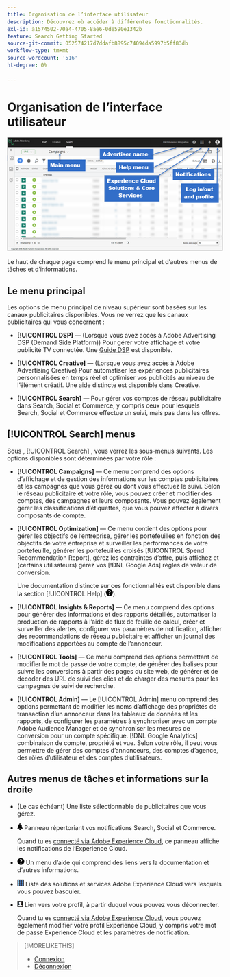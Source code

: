 ```yaml
---
title: Organisation de l’interface utilisateur
description: Découvrez où accéder à différentes fonctionnalités.
exl-id: a1574502-70a4-4705-8ae6-0de590e1342b
feature: Search Getting Started
source-git-commit: 052574217d7ddafb8895c74094da5997b5ff83db
workflow-type: tm+mt
source-wordcount: '516'
ht-degree: 0%

---
```


# Organisation de l’interface utilisateur

![Interface utilisateur](/help/search-social-commerce/assets/ui.png "Interface utilisateur")

Le haut de chaque page comprend le menu principal et d’autres menus de tâches et d’informations.

## Le menu principal

Les options de menu principal de niveau supérieur sont basées sur les canaux publicitaires disponibles. Vous ne verrez que les canaux publicitaires qui vous concernent :

* **[!UICONTROL DSP]** — (Lorsque vous avez accès à Adobe Advertising DSP (Demand Side Platform)) Pour gérer votre affichage et votre publicité TV connectée. Une [Guide DSP](https://experienceleague.adobe.com/docs/advertising/dsp/home.html) est disponible.

* **[!UICONTROL Creative]** — (Lorsque vous avez accès à Adobe Advertising Creative) Pour automatiser les expériences publicitaires personnalisées en temps réel et optimiser vos publicités au niveau de l’élément créatif. Une aide distincte est disponible dans Creative.

* **[!UICONTROL Search]** — Pour gérer vos comptes de réseau publicitaire dans Search, Social et Commerce, y compris ceux pour lesquels Search, Social et Commerce effectue un suivi, mais pas dans les offres.

## [!UICONTROL Search] menus

Sous , [!UICONTROL Search] , vous verrez les sous-menus suivants. Les options disponibles sont déterminées par votre rôle :

* **[!UICONTROL Campaigns]** — Ce menu comprend des options d’affichage et de gestion des informations sur les comptes publicitaires et les campagnes que vous gérez ou dont vous effectuez le suivi. Selon le réseau publicitaire et votre rôle, vous pouvez créer et modifier des comptes, des campagnes et leurs composants. Vous pouvez également gérer les classifications d’étiquettes, que vous pouvez affecter à divers composants de compte.

* **[!UICONTROL Optimization]** — Ce menu contient des options pour gérer les objectifs de l’entreprise, gérer les portefeuilles en fonction des objectifs de votre entreprise et surveiller les performances de votre portefeuille, générer les portefeuilles croisés [!UICONTROL Spend Recommendation Report], gérez les contraintes d’offre, puis affichez et (certains utilisateurs) gérez vos [!DNL Google Ads] règles de valeur de conversion.

  Une documentation distincte sur ces fonctionnalités est disponible dans la section [!UICONTROL Help] (![Menu Aide](/help/search-social-commerce/assets/help-main-menu.png "Menu Aide")).

* **[!UICONTROL Insights & Reports]** — Ce menu comprend des options pour générer des informations et des rapports détaillés, automatiser la production de rapports à l’aide de flux de feuille de calcul, créer et surveiller des alertes, configurer vos paramètres de notification, afficher des recommandations de réseau publicitaire et afficher un journal des modifications apportées au compte de l’annonceur.

* **[!UICONTROL Tools]** — Ce menu comprend des options permettant de modifier le mot de passe de votre compte, de générer des balises pour suivre les conversions à partir des pages du site web, de générer et de décoder des URL de suivi des clics et de charger des mesures pour les campagnes de suivi de recherche.

* **[!UICONTROL Admin]** — Le [!UICONTROL Admin] menu comprend des options permettant de modifier les noms d’affichage des propriétés de transaction d’un annonceur dans les tableaux de données et les rapports, de configurer les paramètres à synchroniser avec un compte Adobe Audience Manager et de synchroniser les mesures de conversion pour un compte spécifique. [!DNL Google Analytics] combinaison de compte, propriété et vue. Selon votre rôle, il peut vous permettre de gérer des comptes d’annonceurs, des comptes d’agence, des rôles d’utilisateur et des comptes d’utilisateurs.

## Autres menus de tâches et informations sur la droite

* (Le cas échéant) Une liste sélectionnable de publicitaires que vous gérez.

* ![Notifications d’alertes](/help/search-social-commerce/assets/notifications-panel.png "Notifications d’alertes") Panneau répertoriant vos notifications Search, Social et Commerce.

  Quand tu es [connecté via Adobe Experience Cloud](log-in.md), ce panneau affiche les notifications de l’Experience Cloud.

* ![Menu Aide](/help/search-social-commerce/assets/help-main-menu.png "Menu Aide") Un menu d’aide qui comprend des liens vers la documentation et d’autres informations.

* ![Sélecteur de solution](/help/search-social-commerce/assets/menu-icon.png "Sélecteur de solution") Liste des solutions et services Adobe Experience Cloud vers lesquels vous pouvez basculer.

* ![Profil utilisateur](/help/search-social-commerce/assets/user-profile.png "Profil utilisateur") Lien vers votre profil, à partir duquel vous pouvez vous déconnecter.

  Quand tu es [connecté via Adobe Experience Cloud](log-in.md), vous pouvez également modifier votre profil Experience Cloud, y compris votre mot de passe Experience Cloud et les paramètres de notification.

>[!MORELIKETHIS]
>
>* [Connexion](log-in.md)
>* [Déconnexion](log-out.md)
